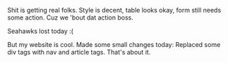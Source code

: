 Shit is getting real folks. Style is decent, table looks okay, form still needs some action.
Cuz we 'bout dat action boss.

Seahawks lost today :(

But my website is cool. Made some small changes today:
  Replaced some div tags with nav and article tags.
  That's about it.
